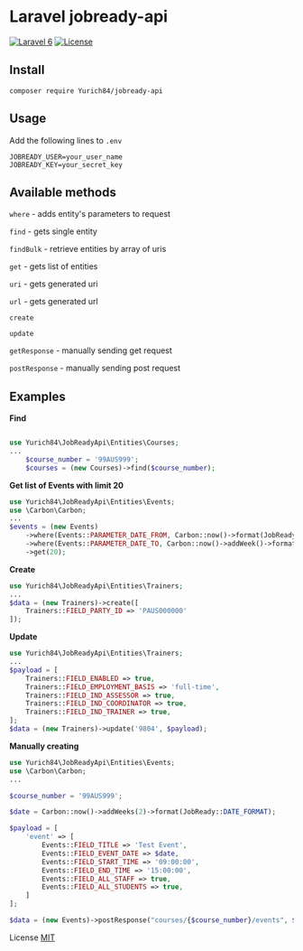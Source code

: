 Laravel jobready-api
=================
[![Laravel 6](https://img.shields.io/badge/Laravel-6-orange.svg?style=flat-square)](http://laravel.com)
[![License](http://img.shields.io/badge/license-MIT-brightgreen.svg?style=flat-square)](https://tldrlegal.com/license/mit-license)

  
Install
------------------

```
composer require Yurich84/jobready-api
```


Usage
-------------

Add the following lines to `.env`
```
JOBREADY_USER=your_user_name
JOBREADY_KEY=your_secret_key
```

Available methods
-------------
`where` - adds entity's parameters to request

`find` - gets single entity

`findBulk` - retrieve entities by array of uris

`get` - gets list of entities

`uri` - gets generated uri

`url` - gets generated url

`create`

`update`

`getResponse` - manually sending get request

`postResponse` - manually sending post request


Examples
-------------
**Find**

```php

use Yurich84\JobReadyApi\Entities\Courses;
...
    $course_number = '99AUS999';
    $courses = (new Courses)->find($course_number);
```


**Get list of Events with limit 20**

```php
use Yurich84\JobReadyApi\Entities\Events;
use \Carbon\Carbon;
...
$events = (new Events)
    ->where(Events::PARAMETER_DATE_FROM, Carbon::now()->format(JobReady::DATE_FORMAT))
    ->where(Events::PARAMETER_DATE_TO, Carbon::now()->addWeek()->format(JobReady::DATE_FORMAT))
    ->get(20);
```

**Create**

```php
use Yurich84\JobReadyApi\Entities\Trainers;
...
$data = (new Trainers)->create([
    Trainers::FIELD_PARTY_ID => 'PAUS000000'
]);
```

**Update**

```php
use Yurich84\JobReadyApi\Entities\Trainers;
...
$payload = [
    Trainers::FIELD_ENABLED => true,
    Trainers::FIELD_EMPLOYMENT_BASIS => 'full-time',
    Trainers::FIELD_IND_ASSESSOR => true,
    Trainers::FIELD_IND_COORDINATOR => true,
    Trainers::FIELD_IND_TRAINER => true,
];
$data = (new Trainers)->update('9804', $payload);    
```

**Manually creating**

```php
use Yurich84\JobReadyApi\Entities\Events;
use \Carbon\Carbon;
...

$course_number = '99AUS999';

$date = Carbon::now()->addWeeks(2)->format(JobReady::DATE_FORMAT);

$payload = [
    'event' => [
        Events::FIELD_TITLE => 'Test Event',
        Events::FIELD_EVENT_DATE => $date,
        Events::FIELD_START_TIME => '09:00:00',
        Events::FIELD_END_TIME => '15:00:00',
        Events::FIELD_ALL_STAFF => true,
        Events::FIELD_ALL_STUDENTS => true,
    ]
];

$data = (new Events)->postResponse("courses/{$course_number}/events", $payload);
```

License
[MIT](https://raw.github.com/bigperson/laravel-vk-geo/master/LICENSE)
